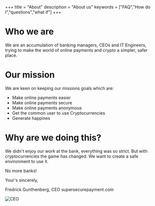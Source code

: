 +++
title = "About"
description = "About us"
keywords = ["FAQ","How do I","questions","what if"]
+++

# Who we are
We are an accumulation of banking managers, CEOs and IT Engineers, trying to make the world of online payments and crypto a simpler, safer place.

# Our mission
We are keen on keeping our missions goals which are:

* Make online payments easier
* Make online payments secure
* Make online payments anonymous
* Get the common user to use Cryptocurrencies
* Generate happines

# Why are we doing this?
We didn't enjoy our work at the bank, everything was so strict. But with cryptocurrencies the game has changed. We want to create a safe environment to use it.

No more banks!



Your's sincerely,

Fredrick Gunthenberg, CEO supersecurepayment.com

![CEO](https://source.unsplash.com/h1BuNJZzpC8/660x405)